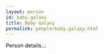 ```yaml
---
layout: person
id: baby.galaxy
title: Baby Galaxy
permalink: people/baby.galaxy.html
---
```


Person details...